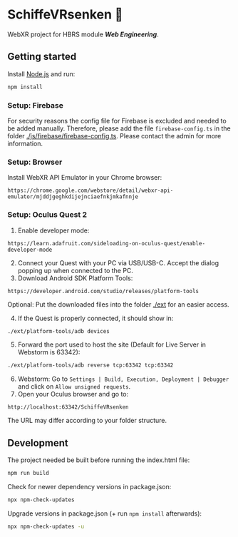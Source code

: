 # SchiffeVRsenken 🚤

WebXR project for HBRS module **_Web Engineering_**.

## Getting started

Install [Node.js](https://nodejs.org/en/download/) and run:

```bash
npm install
```

### Setup: Firebase

For security reasons the config file for Firebase is excluded and needed to be added manually. Therefore, please add the
file `firebase-config.ts` in the folder [./js/firebase/firebase-config.ts](src/firebase). Please
contact the admin for more information.

### Setup: Browser

Install WebXR API Emulator in your Chrome browser:

```
https://chrome.google.com/webstore/detail/webxr-api-emulator/mjddjgeghkdijejnciaefnkjmkafnnje
```

### Setup: Oculus Quest 2

1. Enable developer mode:

```
https://learn.adafruit.com/sideloading-on-oculus-quest/enable-developer-mode
```

2. Connect your Quest with your PC via USB/USB-C. Accept the dialog popping up when connected to the PC.
3. Download Android SDK Platform Tools:

```
https://developer.android.com/studio/releases/platform-tools
```

Optional: Put the downloaded files into the folder [./ext](./ext) for an easier access.

4. If the Quest is properly connected, it should show in:

```bash
./ext/platform-tools/adb devices
```

5. Forward the port used to host the site (Default for Live Server in Webstorm is 63342):

```bash
./ext/platform-tools/adb reverse tcp:63342 tcp:63342
```

6. Webstorm: Go to ```Settings | Build, Execution, Deployment | Debugger``` and click on ```Allow unsigned requests```.
7. Open your Oculus browser and go to:

```
http://localhost:63342/SchiffeVRsenken
```

The URL may differ according to your folder structure.

## Development

The project needed be built before running the index.html file:

```bash
npm run build
```

Check for newer dependency versions in package.json:

```bash
npx npm-check-updates
```

Upgrade versions in package.json (+ run ```npm install``` afterwards):

```bash
npx npm-check-updates -u
```